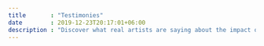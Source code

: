 ```yaml
---
title       : "Testimonies"
date        : 2019-12-23T20:17:01+06:00
description : "Discover what real artists are saying about the impact of generative AI on their work. Explore their <span>thoughts on authenticity, creativity, and the ethical implications<\span> of using this cutting-edge technology in art. Gain a unique perspective on the intersection of art and AI through their testimonials and get inspired by their innovative approach to creating."
---
```


